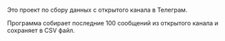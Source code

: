 Это проект по сбору данных с открытого канала в Телеграм.

Программа собирает последние 100 сообщений из открытого канала и сохраняет в CSV файл.